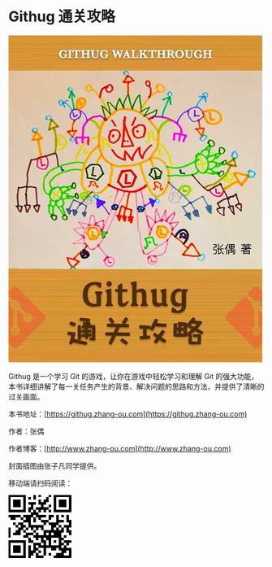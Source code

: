 # Githug 通关攻略

![封面](images/cover.jpg)

Githug 是一个学习 Git 的游戏，让你在游戏中轻松学习和理解 Git 的强大功能，本书详细讲解了每一关任务产生的背景、解决问题的思路和方法，并提供了清晰的过关画面。

本书地址：[https://githug.zhang-ou.com](https://githug.zhang-ou.com)

作者：张偶

作者博客：[http://www.zhang-ou.com](http://www.zhang-ou.com)

封面插图由张子凡同学提供。

移动端请扫码阅读：

![图书地址二维码](images/qrcode.png)